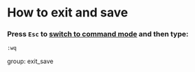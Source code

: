 # How to exit and save

### Press `Esc` to [switch to command mode](/vim/how-to-switch-to-command-mode) and then type:

```bash
:wq
```


group: exit_save


